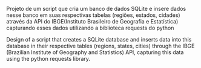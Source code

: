 Projeto de um script que cria um banco de dados SQLite e insere dados nesse banco em suas respectivas tabelas 
(regiões, estados, cidades) através da API do IBGE(Instituto Brasileiro de Geografia e Estatística) capturando 
esses dados utilizando a biblioteca requests do python

Design of a script that creates a SQLite database and inserts data into this database in their 
respective tables (regions, states, cities) through the IBGE (Brazilian Institute of Geography and Statistics) API,
capturing this data using the python requests library.